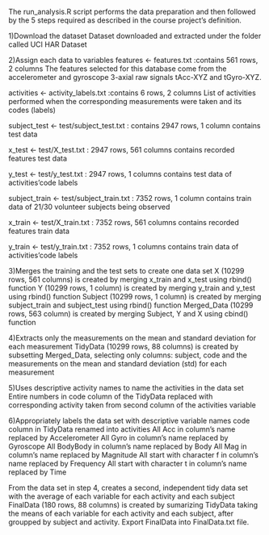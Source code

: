 The run_analysis.R script performs the data preparation and then followed by the 5 steps required as described in the course project’s definition.

1)Download the dataset
  Dataset downloaded and extracted under the folder called UCI HAR Dataset

2)Assign each data to variables
  features <- features.txt :contains 561 rows, 2 columns
    The features selected for this database come from the accelerometer and gyroscope 3-axial raw signals tAcc-XYZ and tGyro-XYZ.
  
  activities <- activity_labels.txt :contains 6 rows, 2 columns
   List of activities performed when the corresponding measurements were taken and its codes (labels)
  
  subject_test <- test/subject_test.txt : contains 2947 rows, 1 column
    contains test data
  
  x_test <- test/X_test.txt : 2947 rows, 561 columns
    contains recorded features test data
  
  y_test <- test/y_test.txt : 2947 rows, 1 columns
    contains test data of activities’code labels
  
  subject_train <- test/subject_train.txt : 7352 rows, 1 column
    contains train data of 21/30 volunteer subjects being observed
  
  x_train <- test/X_train.txt : 7352 rows, 561 columns
    contains recorded features train data
  
  y_train <- test/y_train.txt : 7352 rows, 1 columns
    contains train data of activities’code labels

3)Merges the training and the test sets to create one data set
  X (10299 rows, 561 columns) is created by merging x_train and x_test using rbind() function
  Y (10299 rows, 1 column) is created by merging y_train and y_test using rbind() function
  Subject (10299 rows, 1 column) is created by merging subject_train and subject_test using rbind() function
  Merged_Data (10299 rows, 563 column) is created by merging Subject, Y and X using cbind() function

4)Extracts only the measurements on the mean and standard deviation for each measurement
  TidyData (10299 rows, 88 columns) is created by subsetting Merged_Data, selecting only columns: subject, code and the measurements on   the mean and standard deviation (std) for each measurement

5)Uses descriptive activity names to name the activities in the data set
  Entire numbers in code column of the TidyData replaced with corresponding activity taken from second column of the activities variable

6)Appropriately labels the data set with descriptive variable names
  code column in TidyData renamed into activities
  All Acc in column’s name replaced by Accelerometer
  All Gyro in column’s name replaced by Gyroscope 
  All BodyBody in column’s name replaced by Body
  All Mag in column’s name replaced by Magnitude
  All start with character f in column’s name replaced by Frequency
  All start with character t in column’s name replaced by Time

From the data set in step 4, creates a second, independent tidy data set with the average of each variable for each activity and each subject
FinalData (180 rows, 88 columns) is created by sumarizing TidyData taking the means of each variable for each activity and each subject, after groupped by subject and activity.
Export FinalData into FinalData.txt file.
